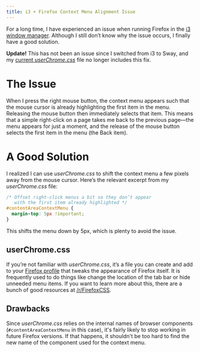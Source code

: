```yaml
---
title: i3 + Firefox Context Menu Alignment Issue
---
```


For a long time, I have experienced an issue when running Firefox in the [i3
window manager]. Although I still don’t know why the issue occurs, I finally
have a good solution.

<aside class="update">

**Update!** This has not been an issue since I switched from i3 to
Sway, and my [current *userChrome.css*] file no longer includes this fix.

</aside>

# The Issue

When I press the right mouse button, the context menu appears
such that the mouse cursor is already highlighting the first item in the menu.
Releasing the mouse button then immediately selects that item. This means that a
simple right-click on a page takes me back to the previous page—the menu appears
for just a moment, and the release of the mouse button selects the first item in
the menu (the Back item).

# A Good Solution

I realized I can use *userChrome.css* to shift the context menu a few pixels
away from the mouse cursor. Here’s the relevant excerpt from my
*userChrome.css* file:

```css
/* Offset right-click menus a bit so they don’t appear
   with the first item already highlighted */
#contentAreaContextMenu {
  margin-top: 5px !important;
}
```

This shifts the menu down by 5px, which is plenty to avoid the issue.

## userChrome.css

If you’re not familiar with *userChrome.css*, it’s a file you can create and add
to your [Firefox profile] that tweaks the appearance of Firefox itself. It is
frequently used to do things like change the location of the tab bar or hide
unneeded menu items. If you want to learn more about this, there are a bunch of
good resources at [/r/FirefoxCSS].

## Drawbacks

Since *userChrome.css* relies on the internal names of browser components
(`#contentAreaContextMenu` in this case), it's fairly likely to stop working in
future Firefox versions. If that happens, it shouldn't be too hard to find the
new name of the component used for the context menu.

[i3 window manager]: https://i3wm.org/
[current *userChrome.css*]: https://github.com/kalgynirae/dotfiles/blob/main/userChrome.css.mustache
[Firefox profile]: https://support.mozilla.org/en-US/kb/profiles-where-firefox-stores-user-data
[/r/FirefoxCss]: https://www.reddit.com/r/FirefoxCSS/
